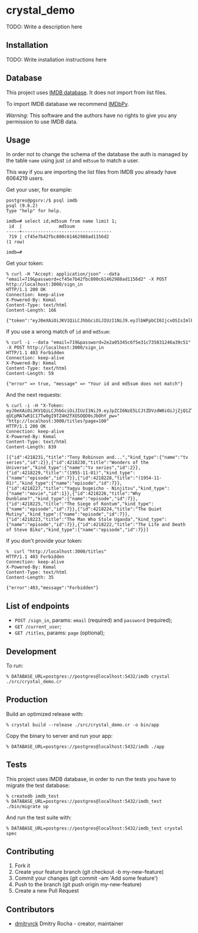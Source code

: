 # crystal_demo

TODO: Write a description here

## Installation

TODO: Write installation instructions here

## Database

This project uses [IMDB database](http://www.imdb.com/interfaces). It does not
import from list files.

To import IMDB database we recommend [IMDbPy](http://imdbpy.sourceforge.net/).

*Warning*: This software and the authors have no rights to give you any
permission to use IMDB data.

## Usage

In order not to change the schema of the database the auth is managed by the
table `name` using just `id` and `md5sum` to match a user.

This way if you are importing the list files from IMDB you already have 6064219
users.

Get your user, for example:

    postgres@pgsrv:/$ psql imdb
    psql (9.6.2)
    Type "help" for help.

    imdb=# select id,md5sum from name limit 1;
     id  |              md5sum
    -----+----------------------------------
     719 | cf45e7b42fbc800c61462988ad1156d2
    (1 row)

    imdb=#

Get your token:

    % curl -H "Accept: application/json" --data "email=719&password=cf45e7b42fbc800c61462988ad1156d2" -X POST http://localhost:3000/sign_in
    HTTP/1.1 200 OK
    Connection: keep-alive
    X-Powered-By: Kemal
    Content-Type: text/html
    Content-Length: 166

    {"token":"eyJ0eXAiOiJKV1QiLCJhbGciOiJIUzI1NiJ9.eyJlbWFpbCI6IjcxOSIsImlkIjo3MTl9.DrXWakACn8JETKhMd8iZE4ljk4v3EgscvwsCc3WqACU="}

If you use a wrong match of `id` and `md5sum`:

    % curl -i --data "email=719&password=2e2a05345c6f5e31c735831246a39c51" -X POST http://localhost:3000/sign_in
    HTTP/1.1 403 Forbidden
    Connection: keep-alive
    X-Powered-By: Kemal
    Content-Type: text/html
    Content-Length: 59

    {"error" => true, "message" => "Your id and md5sum does not match"}

And the next requests:

    % curl -i -H "X-Token: eyJ0eXAiOiJKV1QiLCJhbGciOiJIUzI1NiJ9.eyJpZCI6NzE5LCJtZDVzdW0iOiJjZjQ1ZTdiNDJmYmM4MDBjNjE0NjI5ODhhZDExNTZkMiJ9.k-qUCpMA7wR1C17Tw0gI9TZ4HZfXOSOQD0sJbOhY_pw=" "http://localhost:3000/titles?page=100"
    HTTP/1.1 200 OK
    Connection: keep-alive
    X-Powered-By: Kemal
    Content-Type: text/html
    Content-Length: 839

    [{"id":4218231,"title":"Tony Robinson and...","kind_type":{"name":"tv series","id":2}},{"id":4218230,"title":"Wonders of the Universe","kind_type":{"name":"tv series","id":2}},{"id":4218229,"title":"(1955-11-01)","kind_type":{"name":"episode","id":7}},{"id":4218228,"title":"(1954-11-01)","kind_type":{"name":"episode","id":7}},{"id":4218227,"title":"Yagyu bugeicho - Ninjitsu","kind_type":{"name":"movie","id":1}},{"id":4218226,"title":"Why Dunblane?","kind_type":{"name":"episode","id":7}},{"id":4218225,"title":"The Siege of Kontum","kind_type":{"name":"episode","id":7}},{"id":4218224,"title":"The Quiet Mutiny","kind_type":{"name":"episode","id":7}},{"id":4218223,"title":"The Man Who Stole Uganda","kind_type":{"name":"episode","id":7}},{"id":4218222,"title":"The Life and Death of Steve Biko","kind_type":{"name":"episode","id":7}}]

If you don't provide your token:

    %  curl "http://localhost:3000/titles"
    HTTP/1.1 403 Forbidden
    Connection: keep-alive
    X-Powered-By: Kemal
    Content-Type: text/html
    Content-Length: 35

    {"error":403,"message":"Forbidden"}

## List of endpoints

* `POST /sign_in`, params: `email` (required) and `password` (required);
* `GET /current_user`;
* `GET /titles`, params: `page` (optional);

## Development

To run:

    % DATABASE_URL=postgres://postgres@localhost:5432/imdb crystal ./src/crystal_demo.cr

## Production

Build an optimized release with:

    % crystal build --release ./src/crystal_demo.cr -o bin/app

Copy the binary to server and run your app:

    % DATABASE_URL=postgres://postgres@localhost:5432/imdb ./app

## Tests

This project uses IMDB database, in order to run the tests you have to migrate
the test database:

    % createdb imdb_test
    % DATABASE_URL=postgres://postgres@localhost:5432/imdb_test ./bin/migrate up

And run the test suite with:

    % DATABASE_URL=postgres://postgres@localhost:5432/imdb_test crystal spec

## Contributing

1. Fork it
2. Create your feature branch (git checkout -b my-new-feature)
3. Commit your changes (git commit -am 'Add some feature')
4. Push to the branch (git push origin my-new-feature)
5. Create a new Pull Request

## Contributors

- [dmitryrck](https://github.com/dmitryrck) Dmitry Rocha - creator, maintainer
